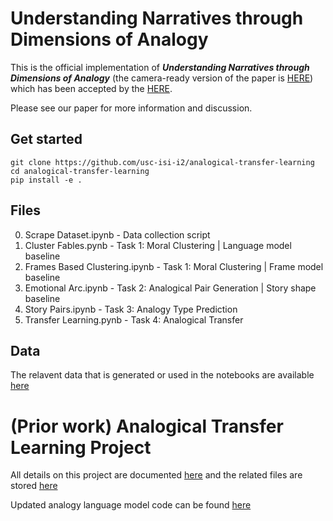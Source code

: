 

# Understanding Narratives through Dimensions of Analogy

This is the official implementation of ***Understanding Narratives through Dimensions of Analogy*** (the camera-ready version of the paper is [HERE]()) which has been accepted by the [HERE](). 


Please see our paper for more information and discussion.

## Get started
```shell
git clone https://github.com/usc-isi-i2/analogical-transfer-learning
cd analogical-transfer-learning
pip install -e .
```

## Files

0. Scrape Dataset.ipynb - Data collection script
1. Cluster Fables.pynb - Task 1: Moral Clustering | Language model baseline
2. Frames Based Clustering.ipynb - Task 1: Moral Clustering | Frame model baseline
3. Emotional Arc.ipynb - Task 2: Analogical Pair Generation | Story shape baseline
4. Story Pairs.ipynb - Task 3: Analogy Type Prediction
5. Transfer Learning.pynb - Task 4: Analogical Transfer

## Data

The relavent data that is generated or used in the notebooks are available [here](https://drive.google.com/drive/folders/1nWvt2CvAimqehWMa8rcpKwDzgd5hLma2?usp=sharing)

# (Prior work) Analogical Transfer Learning Project

All details on this project are documented [here](https://docs.google.com/document/d/1KIM27SPM4nwQ2x8CM26I7QVGEMFg5Ji1T6S5asmDDQg/edit?usp=sharing) and the related files are stored [here](https://drive.google.com/drive/u/3/folders/1mDnTKXSBdBMQ9FDyQc0F2mN4T9gJRkiY)

Updated analogy language model code can be found [here](https://github.com/kartik2112/analogy-language-model)
